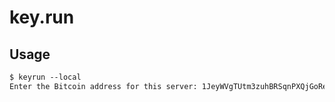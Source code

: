 # key.run

## Usage

```markdown
$ keyrun --local
Enter the Bitcoin address for this server: 1JeyWVgTUtm3zuhBRSqnPXQjGoRe4xUbpT
```
